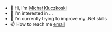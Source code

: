 - 👋 Hi, I’m [Michał Kluczkoski](https://github.com/kluczkowski)
- 👀 I’m interested in ...
- 🌱 I’m currently trying to improve my .Net skills
- 📫 How to reach me [email](kluczkowskimichal@gmail.com)

<!---
kluczkowski/kluczkowski is a ✨ special ✨ repository because its `README.md` (this file) appears on your GitHub profile.
You can click the Preview link to take a look at your changes.
--->
